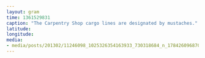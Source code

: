 ```yaml
---
layout: gram
time: 1361529831
caption: "The Carpentry Shop cargo lines are designated by mustaches."
latitude: 
longitude: 
media:
- media/posts/201302/11246098_1025326354163933_730318684_n_17842609687000351.jpg
---
```

